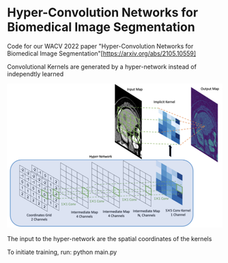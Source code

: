 # Hyper-Convolution Networks for Biomedical Image Segmentation
Code for our WACV 2022 paper "Hyper-Convolution Networks for Biomedical Image Segmentation"[https://arxiv.org/abs/2105.10559] 

Convolutional Kernels are generated by a hyper-network instead of independtly learned

![alt text](https://github.com/tym002/Hyper-Convolution/blob/main/figure1_architecture.png)

The input to the hyper-network are the spatial coordinates of the kernels

To initiate training, run:
python main.py
